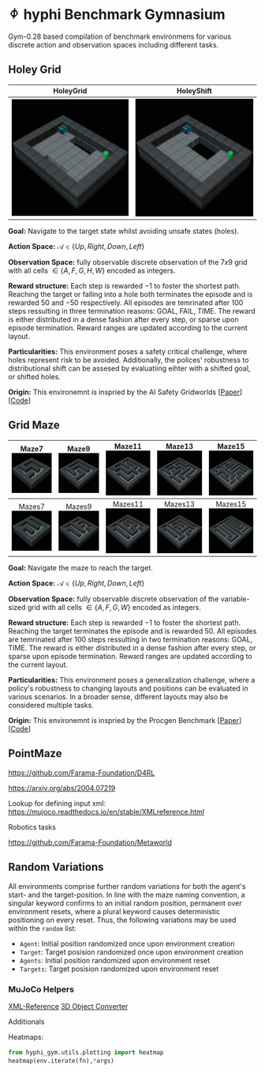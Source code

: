 # <img src="hyphi_gym/assets/hyphi.png" alt= “” width="24px" height="value"> hyphi Benchmark Gymnasium 

Gym-0.28 based compilation of benchmark environmens for various discrete action and observation spaces including different tasks.

## Holey Grid
HoleyGrid             |  HoleyShift
:-------------------------:|:-------------------------:
![](hyphi_gym/assets/render/HoleyGrid.png)  |  ![](hyphi_gym/assets/render/HoleyGridShift.png)

**Goal:** Navigate to the target state whilst avoiding unsafe states (holes).

**Action Space:** $\mathcal{A}\in\{Up,Right,Down,Left\}$

**Observation Space:** fully observable discrete observation of the $7x9$ grid with all cells $\in \{A,F,G,H,W\}$ encoded as integers.

**Reward structure:** Each step is rewarded $-1$ to foster the shortest path. Reaching the target or falling into a hole both terminates the episode and is rewarded $50$ and $-50$ respectively. All episodes are temrinated after 100 steps ressulting in three termination reasons: GOAL, FAIL, TIME. The reward is either distributed in a dense fashion after every step, or sparse upon episode termination. Reward ranges are updated according to the current layout. 

**Particularities:** 
This environment poses a safety critical challenge, where holes represent risk to be avoided. 
Additionally, the polices' robustness to distributional shift can be assesed by evaluatiing eihter with a shifted goal, or shifted holes. 

**Origin:** This environemnt is inspried by the AI Safety Gridworlds \[[Paper](https://arxiv.org/abs/1711.09883)\] \[[Code](https://github.com/deepmind/ai-safety-gridworlds)\]


## Grid Maze

Maze7![](hyphi_gym/assets/render/Maze7.png) | Maze9![](hyphi_gym/assets/render/Maze9.png) | Maze11![](hyphi_gym/assets/render/Maze11.png) | Maze13![](hyphi_gym/assets/render/Maze13.png) | Maze15![](hyphi_gym/assets/render/Maze15.png)
:-:|:-:|:--:|:--:|:--:|
Mazes7![](hyphi_gym/assets/render/Mazes7.gif) | Mazes9![](hyphi_gym/assets/render/Mazes9.gif) | Mazes11![](hyphi_gym/assets/render/Mazes11.gif) | Mazes13![](hyphi_gym/assets/render/Mazes13.gif) | Mazes15![](hyphi_gym/assets/render/Mazes15.gif)

**Goal:** Navigate the maze to reach the target.

**Action Space:** $\mathcal{A}\in\{Up,Right,Down,Left\}$

**Observation Space:** fully observable discrete observation of the variable-sized grid with all cells $\in \{A,F,G,W\}$ encoded as integers.  

**Reward structure:** Each step is rewarded $-1$ to foster the shortest path. Reaching the target terminates the episode and is rewarded $50$. All episodes are temrinated after 100 steps ressulting in two termination reasons: GOAL, TIME. The reward is either distributed in a dense fashion after every step, or sparse upon episode termination. Reward ranges are updated according to the current layout. 

**Particularities:** This environment poses a generalization challenge, where a policy's robustness to changing layouts and positions can be evaluated in various scenarios. In a broader sense, different layouts may also be considered multiple tasks. 

**Origin:** This environemnt is inspried by the Procgen Benchmark \[[Paper](https://arxiv.org/abs/1912.01588)\] \[[Code](https://github.com/openai/procgen)\]


## PointMaze

https://github.com/Farama-Foundation/D4RL

https://arxiv.org/abs/2004.07219

Lookup for defining input xml:
https://mujoco.readthedocs.io/en/stable/XMLreference.html


Robotics tasks 

https://github.com/Farama-Foundation/Metaworld




## Random Variations

All environments comprise further random variations for both the agent's start- and the target-position. 
In line with the maze naming convention, a singular keyword confirms to an initial random position, permanent over environment resets, where a plural keyword causes deterministic positioning on every reset. 
Thus, the following variations may be used within the `random` list:

- ``Agent``: Initial position randomized once upon environment creation
- ``Target``: Target posision randomized once upon environment creation
- ``Agents``: Initial position randomized upon environment reset
- ``Targets``: Target posision randomized upon environment reset


### MuJoCo Helpers

[XML-Reference](https://mujoco.readthedocs.io/en/stable/XMLreference.html#asset-mesh-refquat)
[3D Object Converter](https://github.com/kevinzakka/obj2mjcf)
   

Additionals 

Heatmaps:
```py
from hyphi_gym.utils.plotting import heatmap
heatmap(env.iterate(fn),*args) 
```
